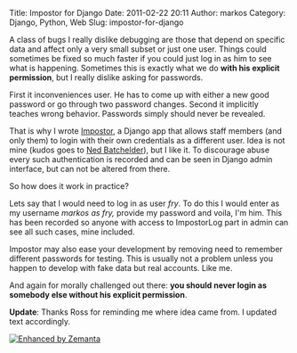 Title: Impostor for Django
Date: 2011-02-22 20:11
Author: markos
Category: Django, Python, Web
Slug: impostor-for-django

A class of bugs I really dislike debugging are those that depend on
specific data and affect only a very small subset or just one user.
Things could sometimes be fixed so much faster if you could just log in
as him to see what is happening. Sometimes this is exactly what we do
**with his explicit permission**, but I really dislike asking for
passwords.

First it inconveniences user. He has to come up with either a new good
password or go through two password changes. Second it implicitly
teaches wrong behavior. Passwords simply should never be revealed.

That is why I wrote
[Impostor](https://github.com/samastur/Impostor "Impostor's home at GitHub"),
a Django app that allows staff members (and only them) to login with
their own credentials as a different user. Idea is not mine (kudos goes
to [Ned
Batchelder](http://nedbatchelder.com/blog/201008/django_superuser_login_trapdoor.html "Ned's post where idea comes from")),
but I like it. To discourage abuse every such authentication is recorded
and can be seen in Django admin interface, but can not be altered from
there.

So how does it work in practice?

Lets say that I would need to log in as user *fry*. To do this I would
enter as my username *markos as fry,* provide my password and voila, I'm
him. This has been recorded so anyone with access to ImpostorLog part in
admin can see all such cases, mine included.

Impostor may also ease your development by removing need to remember
different passwords for testing. This is usually not a problem unless
you happen to develop with fake data but real accounts. Like me.

And again for morally challenged out there: **you should never login as
somebody else without his explicit permission**.

**Update**: Thanks Ross for reminding me where idea came from. I updated
text accordingly.

<div class="zemanta-pixie">

[![Enhanced by
Zemanta](http://img.zemanta.com/zemified_e.png?x-id=db7c9f53-423e-4b56-bbe3-b717fde54c16)](http://www.zemanta.com/ "Enhanced by Zemanta")

</div>
